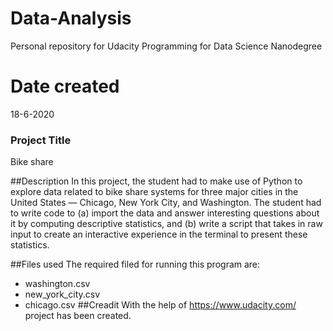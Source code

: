 # Data-Analysis
Personal repository for Udacity Programming for Data Science Nanodegree
# Date created
18-6-2020

### Project Title
Bike share

##Description
In this project, the student had to make use of Python to explore data related to bike share systems for three major cities in the United States — Chicago, New York City, and Washington. The student had to write code to (a) import the data and answer interesting questions about it by computing descriptive statistics, and (b) write a script that takes in raw input to create an interactive experience in the terminal to present these statistics.

##Files used
The required filed for running this program are: 

* washington.csv
* new_york_city.csv
* chicago.csv
##Creadit
With the help of https://www.udacity.com/ project has been created.
